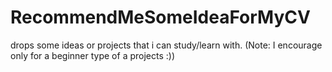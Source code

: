 # RecommendMeSomeIdeaForMyCV
drops some ideas or projects that i can study/learn with. (Note: I encourage only for a beginner type of a projects :))
